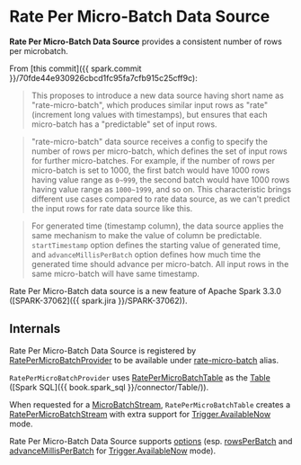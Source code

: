 # Rate Per Micro-Batch Data Source

**Rate Per Micro-Batch Data Source** provides a consistent number of rows per microbatch.

From [this commit]({{ spark.commit }}/70fde44e930926cbcd1fc95fa7cfb915c25cff9c):

> This proposes to introduce a new data source having short name as "rate-micro-batch", which produces similar input rows as "rate" (increment long values with timestamps), but ensures that each micro-batch has a "predictable" set of input rows.

> "rate-micro-batch" data source receives a config to specify the number of rows per micro-batch, which defines the set of input rows for further micro-batches. For example, if the number of rows per micro-batch is set to 1000, the first batch would have 1000 rows having value range as `0~999`, the second batch would have 1000 rows having value range as `1000~1999`, and so on. This characteristic brings different use cases compared to rate data source, as we can't predict the input rows for rate data source like this.

> For generated time (timestamp column), the data source applies the same mechanism to make the value of column be predictable. `startTimestamp` option defines the starting value of generated time, and `advanceMillisPerBatch` option defines how much time the generated time should advance per micro-batch. All input rows in the same micro-batch will have same timestamp.

Rate Per Micro-Batch data source is a new feature of Apache Spark 3.3.0 ([SPARK-37062]({{ spark.jira }}/SPARK-37062)).

## Internals

Rate Per Micro-Batch Data Source is registered by [RatePerMicroBatchProvider](RatePerMicroBatchProvider.md) to be available under [rate-micro-batch](RatePerMicroBatchProvider.md#rate-micro-batch) alias.

`RatePerMicroBatchProvider` uses [RatePerMicroBatchTable](RatePerMicroBatchTable.md) as the [Table](RatePerMicroBatchProvider.md#getTable) ([Spark SQL]({{ book.spark_sql }}/connector/Table/)).

When requested for a [MicroBatchStream](RatePerMicroBatchTable.md#newScanBuilder), `RatePerMicroBatchTable` creates a [RatePerMicroBatchStream](RatePerMicroBatchStream.md) with extra support for [Trigger.AvailableNow](../../Trigger.md#AvailableNow) mode.

Rate Per Micro-Batch Data Source supports [options](options.md) (esp. [rowsPerBatch](options.md#rowsPerBatch) and [advanceMillisPerBatch](options.md#advanceMillisPerBatch) for [Trigger.AvailableNow](RatePerMicroBatchStream.md#latestOffset) mode).
